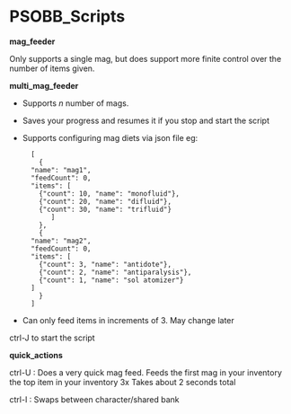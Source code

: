 # PSOBB_Scripts

**mag_feeder**

Only supports a single mag, but does support more finite control over the number of items given.


**multi_mag_feeder**


 - Supports *n* number of mags.
 - Saves your progress and resumes it if you stop and start the script
 - Supports configuring mag diets via json file eg:

	     [
	       {
		 "name": "mag1",
		 "feedCount": 0,
		 "items": [
		   {"count": 10, "name": "monofluid"},
		   {"count": 20, "name": "difluid"},
		   {"count": 30, "name": "trifluid"}
		      ]
	       },
	       {
		 "name": "mag2",
		 "feedCount": 0,
		 "items": [
		   {"count": 3, "name": "antidote"},
		   {"count": 2, "name": "antiparalysis"},
		   {"count": 1, "name": "sol atomizer"}
		 ]
	       }
	     ]

 - Can only feed items in increments of 3. May change later

ctrl-J to start the script

**quick_actions**

ctrl-U : Does a very quick mag feed.
	Feeds the first mag in your inventory the top item in your inventory 3x
	Takes about 2 seconds total

ctrl-I : Swaps between character/shared bank

